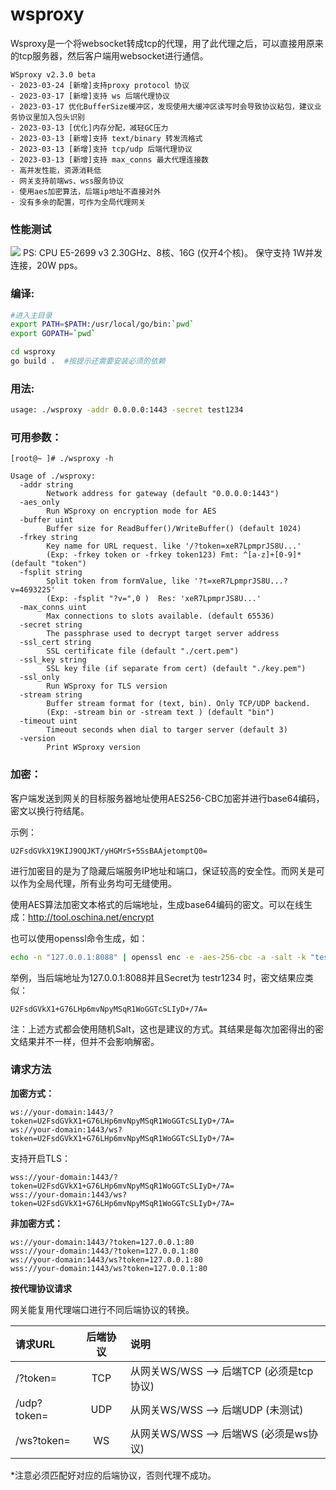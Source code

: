 # wsproxy

Wsproxy是一个将websocket转成tcp的代理，用了此代理之后，可以直接用原来的tcp服务器，然后客户端用websocket进行通信。
```
WSproxy v2.3.0 beta
- 2023-03-24 [新增]支持proxy protocol 协议
- 2023-03-17 [新增]支持 ws 后端代理协议
- 2023-03-17 优化BufferSize缓冲区，发现使用大缓冲区读写时会导致协议粘包，建议业务协议里加入包头识别
- 2023-03-13 [优化]内存分配，减轻GC压力
- 2023-03-13 [新增]支持 text/binary 转发流格式
- 2023-03-13 [新增]支持 tcp/udp 后端代理协议
- 2023-03-13 [新增]支持 max_conns 最大代理连接数
- 高并发性能，资源消耗低
- 网关支持前端ws、wss服务协议
- 使用aes加密算法，后端ip地址不直接对外
- 没有多余的配置，可作为全局代理网关
```
### 性能测试
<img src='https://github.com/ywjt/wsproxy/blob/main/doc/wsproxy_performance_testing.png'> 
PS: CPU E5-2699 v3 2.30GHz、8核、16G (仅开4个核)。 保守支持 1W并发连接，20W pps。


### 编译:

```bash
#进入主目录
export PATH=$PATH:/usr/local/go/bin:`pwd`
export GOPATH=`pwd`

cd wsproxy
go build .  #按提示还需要安装必须的依赖
```

### 用法:
```bash
usage: ./wsproxy -addr 0.0.0.0:1443 -secret test1234
```

### 可用参数：

```help
[root@~ ]# ./wsproxy -h

Usage of ./wsproxy:
  -addr string
        Network address for gateway (default "0.0.0.0:1443")
  -aes_only
        Run WSproxy on encryption mode for AES
  -buffer uint
        Buffer size for ReadBuffer()/WriteBuffer() (default 1024)
  -frkey string
        Key name for URL request. like '/?token=xeR7LpmprJS8U...'
        (Exp: -frkey token or -frkey token123) Fmt: ^[a-z]+[0-9]*  (default "token")
  -fsplit string
        Split token from formValue, like '?t=xeR7LpmprJS8U...?v=4693225'
        (Exp: -fsplit "?v=",0 )  Res: 'xeR7LpmprJS8U...' 
  -max_conns uint
        Max connections to slots available. (default 65536)
  -secret string
        The passphrase used to decrypt target server address
  -ssl_cert string
        SSL certificate file (default "./cert.pem")
  -ssl_key string
        SSL key file (if separate from cert) (default "./key.pem")
  -ssl_only
        Run WSproxy for TLS version
  -stream string
        Buffer stream format for (text, bin). Only TCP/UDP backend.
        (Exp: -stream bin or -stream text ) (default "bin")
  -timeout uint
        Timeout seconds when dial to targer server (default 3)
  -version
        Print WSproxy version
```

### 加密：

客户端发送到网关的目标服务器地址使用AES256-CBC加密并进行base64编码，密文以换行符结尾。

示例：
```
U2FsdGVkX19KIJ9OQJKT/yHGMrS+5SsBAAjetomptQ0=
```
进行加密目的是为了隐藏后端服务IP地址和端口，保证较高的安全性。而网关是可以作为全局代理，所有业务均可无缝使用。

使用AES算法加密文本格式的后端地址，生成base64编码的密文。可以在线生成：http://tool.oschina.net/encrypt

也可以使用openssl命令生成，如：
```bash
echo -n "127.0.0.1:8088" | openssl enc -e -aes-256-cbc -a -salt -k "test1234"
```

举例，当后端地址为127.0.0.1:8088并且Secret为 testr1234 时，密文结果应类似：
```
U2FsdGVkX1+G76LHp6mvNpyMSqR1WoGGTcSLIyD+/7A=
```

注：上述方式都会使用随机Salt，这也是建议的方式。其结果是每次加密得出的密文结果并不一样，但并不会影响解密。


### 请求方法
**加密方式：**
```
ws://your-domain:1443/?token=U2FsdGVkX1+G76LHp6mvNpyMSqR1WoGGTcSLIyD+/7A=
ws://your-domain:1443/ws?token=U2FsdGVkX1+G76LHp6mvNpyMSqR1WoGGTcSLIyD+/7A=
```

支持开启TLS：
```
wss://your-domain:1443/?token=U2FsdGVkX1+G76LHp6mvNpyMSqR1WoGGTcSLIyD+/7A=
wss://your-domain:1443/ws?token=U2FsdGVkX1+G76LHp6mvNpyMSqR1WoGGTcSLIyD+/7A=
```

**非加密方式：**
```
ws://your-domain:1443/?token=127.0.0.1:80
wss://your-domain:1443/?token=127.0.0.1:80
ws://your-domain:1443/ws?token=127.0.0.1:80
wss://your-domain:1443/ws?token=127.0.0.1:80
```

**按代理协议请求**

网关能复用代理端口进行不同后端协议的转换。

| 请求URL | 后端协议 | 说明 |
| :---- | :----: | :---- |
| /?token= | TCP | 从网关WS/WSS --> 后端TCP (必须是tcp协议) |
| /udp?token= | UDP | 从网关WS/WSS --> 后端UDP (未测试) |
| /ws?token= | WS | 从网关WS/WSS --> 后端WS (必须是ws协议) |

*注意必须匹配好对应的后端协议，否则代理不成功。

